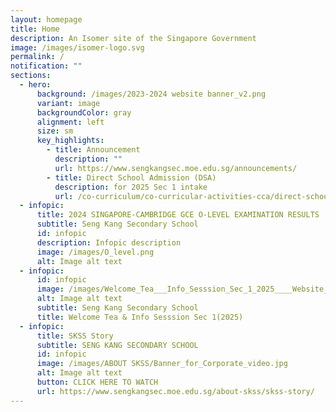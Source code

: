 ```yaml
---
layout: homepage
title: Home
description: An Isomer site of the Singapore Government
image: /images/isomer-logo.svg
permalink: /
notification: ""
sections:
  - hero:
      background: /images/2023-2024 website banner_v2.png
      variant: image
      backgroundColor: gray
      alignment: left
      size: sm
      key_highlights:
        - title: Announcement
          description: ""
          url: https://www.sengkangsec.moe.edu.sg/announcements/
        - title: Direct School Admission (DSA)
          description: for 2025 Sec 1 intake
          url: /co-curriculum/co-curricular-activities-cca/direct-school-admission-dsa/
  - infopic:
      title: 2024 SINGAPORE-CAMBRIDGE GCE O-LEVEL EXAMINATION RESULTS
      subtitle: Seng Kang Secondary School
      id: infopic
      description: Infopic description
      image: /images/O_level.png
      alt: Image alt text
  - infopic:
      id: infopic
      image: /images/Welcome_Tea___Info_Sesssion_Sec_1_2025____Website_EDM.png
      alt: Image alt text
      subtitle: Seng Kang Secondary School
      title: Welcome Tea & Info Sesssion Sec 1(2025)
  - infopic:
      title: SKSS Story
      subtitle: SENG KANG SECONDARY SCHOOL
      id: infopic
      image: /images/ABOUT SKSS/Banner_for_Corporate_video.jpg
      alt: Image alt text
      button: CLICK HERE TO WATCH
      url: https://www.sengkangsec.moe.edu.sg/about-skss/skss-story/
---
```

